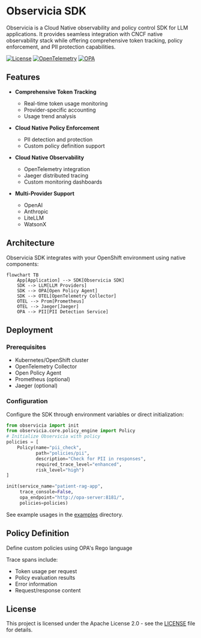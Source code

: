 # Observicia SDK

Observicia is a Cloud Native observability and policy control SDK for LLM applications. It provides seamless integration with CNCF native observability stack while offering comprehensive token tracking, policy enforcement, and PII protection capabilities.

[![License](https://img.shields.io/badge/license-Apache%202.0-blue.svg)](LICENSE)
[![OpenTelemetry](https://img.shields.io/badge/OpenTelemetry-enabled-blue)](https://opentelemetry.io/)
[![OPA](https://img.shields.io/badge/OPA-integrated-blue)](https://www.openpolicyagent.org/)

## Features

- **Comprehensive Token Tracking**
  - Real-time token usage monitoring
  - Provider-specific accounting
  - Usage trend analysis

- **Cloud Native Policy Enforcement**
  - PII detection and protection
  - Custom policy definition support

- **Cloud Native Observability**
  - OpenTelemetry integration
  - Jaeger distributed tracing
  - Custom monitoring dashboards

- **Multi-Provider Support**
  - OpenAI
  - Anthropic
  - LiteLLM
  - WatsonX

## Architecture

Observicia SDK integrates with your OpenShift environment using native components:

```mermaid
flowchart TB
    App[Application] --> SDK[Observicia SDK]
    SDK --> LLM[LLM Providers]
    SDK --> OPA[Open Policy Agent]
    SDK --> OTEL[OpenTelemetry Collector]
    OTEL --> Prom[Prometheus]
    OTEL --> Jaeger[Jaeger]
    OPA --> PII[PII Detection Service]
```

## Deployment

### Prerequisites

- Kubernetes/OpenShift cluster
- OpenTelemetry Collector
- Open Policy Agent
- Prometheus (optional)
- Jaeger (optional)


### Configuration

Configure the SDK through environment variables or direct initialization:

```python
from observicia import init
from observicia.core.policy_engine import Policy
# Initialize Observicia with policy
policies = [
    Policy(name="pii_check",
           path="policies/pii",
           description="Check for PII in responses",
           required_trace_level="enhanced",
           risk_level="high")
]

init(service_name="patient-rag-app",
     trace_console=False,
     opa_endpoint="http://opa-server:8181/",
     policies=policies)
```

See example usages in the [examples](examples) directory.

## Policy Definition

Define custom policies using OPA's Rego language


Trace spans include:
- Token usage per request
- Policy evaluation results
- Error information
- Request/response content


## License

This project is licensed under the Apache License 2.0 - see the [LICENSE](LICENSE) file for details.
